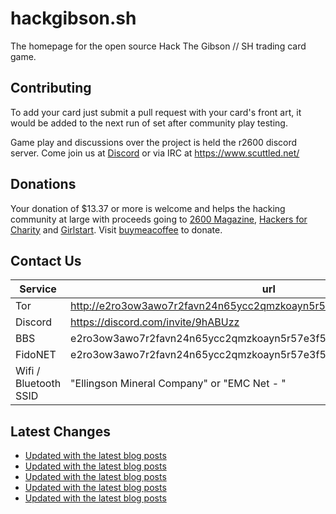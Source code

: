 # hackgibson.sh
The homepage for the open source Hack The Gibson // SH trading card game.


## Contributing

To add your card just submit a pull request with your card's front art, it would be added to the next run of set after community play testing.

Game play and discussions over the project is held the r2600 discord server. Come join us at [Discord](https://discord.com/invite/9hABUzz) or via IRC at https://www.scuttled.net/


## Donations

Your donation of $13.37 or more is welcome and helps the hacking community at large with proceeds going to [2600 Magazine](https://2600.com/), [Hackers for Charity](https://hackersforcharity.org) and [Girlstart](https://girlstart.org).  Visit [buymeacoffee](https://www.buymeacoffee.com/hackgibson.sh) to donate.


## Contact Us

Service | url
-|-
Tor | http://e2ro3ow3awo7r2favn24n65ycc2qmzkoayn5r57e3f56nvjwdcgg32ad.onion
Discord | https://discord.com/invite/9hABUzz
BBS | e2ro3ow3awo7r2favn24n65ycc2qmzkoayn5r57e3f56nvjwdcgg32ad.onion:23
FidoNET | e2ro3ow3awo7r2favn24n65ycc2qmzkoayn5r57e3f56nvjwdcgg32ad.onion:24554
Wifi / Bluetooth SSID | "Ellingson Mineral Company" or "EMC Net - <fidonet address>"

## Latest Changes
<!-- BLOG-POST-LIST:START -->
- [Updated with the latest blog posts](https://github.com/DFW2600/hackgibson.sh/commit/344718572ec7e5018b03d9f80cfb6687099b7a71)
- [Updated with the latest blog posts](https://github.com/DFW2600/hackgibson.sh/commit/4d143ee5068bb37c2231fa224f012b645459813a)
- [Updated with the latest blog posts](https://github.com/DFW2600/hackgibson.sh/commit/3907c594b0817bfe4ab12f3e3ec59a140426ed55)
- [Updated with the latest blog posts](https://github.com/DFW2600/hackgibson.sh/commit/140d900bc3347a375c5363d3c534c51391d5e5f2)
- [Updated with the latest blog posts](https://github.com/DFW2600/hackgibson.sh/commit/c203e9132b706e5621e3b2bf4ccd3a4d750a44b4)
<!-- BLOG-POST-LIST:END -->
